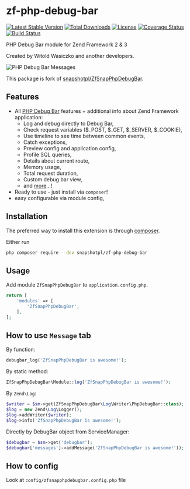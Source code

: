 zf-php-debug-bar 
================

[![Latest Stable Version](https://poser.pugx.org/bupy7/zf-php-debug-bar/v/stable)](https://packagist.org/packages/bupy7/zf-php-debug-bar)
[![Total Downloads](https://poser.pugx.org/bupy7/zf-php-debug-bar/downloads)](https://packagist.org/packages/bupy7/zf-php-debug-bar)
[![License](https://poser.pugx.org/bupy7/zf-php-debug-bar/license)](https://packagist.org/packages/bupy7/zf-php-debug-bar)
[![Coverage Status](https://coveralls.io/repos/github/bupy7/zf-php-debug-bar/badge.svg?branch=master)](https://coveralls.io/github/bupy7/zf-php-debug-bar?branch=master)
[![Build Status](https://travis-ci.org/bupy7/zf-php-debug-bar.svg?branch=master)](https://travis-ci.org/bupy7/zf-php-debug-bar)

PHP Debug Bar module for Zend Framework 2 & 3

Created by Witold Wasiczko and another developers.

![PHP Debug Bar Messages](docs/img/demo.gif)

This package is fork of [snapshotpl/ZfSnapPhpDebugBar](https://github.com/snapshotpl/ZfSnapPhpDebugBar).

Features
--------

* All [PHP Debug Bar](http://phpdebugbar.com/) features + additional info about Zend Framework application:
  * Log and debug directly to Debug Bar,
  * Check request variables ($_POST, $_GET, $_SERVER, $_COOKIE),
  * Use timeline to see time between common events,
  * Catch exceptions,
  * Preview config and application config,
  * Profile SQL queries,
  * Details about current route,
  * Memory usage,
  * Total request duration,
  * Custom debug bar view,
  * and [more](http://phpdebugbar.com/)...!
* Ready to use - just install via `composer`!
* easy configurable via module config,

Installation
------------

The preferred way to install this extension is through [composer](http://getcomposer.org/download/).

Either run

```bash
php composer require --dev snapshotpl/zf-php-debug-bar
```

Usage
-----

Add module `ZfSnapPhpDebugBar` to `application.config.php`.

```php
return [
    'modules' => [
        'ZfSnapPhpDebugBar',
    ],
];
```

How to use `Message` tab
------------------------

By function:

```php
debugbar_log('ZfSnapPhpDebugBar is awesome!');
```

By static method:

```php
ZfSnapPhpDebugBar\Module::log('ZfSnapPhpDebugBar is awesome!');
```

By `Zend\Log`:

```php
$writer = $sm->get(ZfSnapPhpDebugBar\Log\Writer\PhpDebugBar::class);
$log = new Zend\Log\Logger();
$log->addWriter($writer);
$log->info('ZfSnapPhpDebugBar is awesome!');
```

Directly by DebugBar object from ServiceManager:
```php
$debugbar = $sm->get('debugbar');
$debugbar['messages']->addMessage('ZfSnapPhpDebugBar is awesome!'));
```

How to config
-------------
Look at `config/zfsnapphpdebugbar.config.php` file
